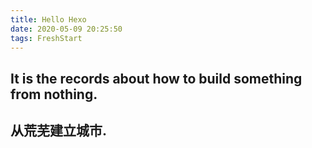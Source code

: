 ```yaml
---
title: Hello Hexo
date: 2020-05-09 20:25:50
tags: FreshStart
---
```


## It is the records about how to build something from nothing.

## 从荒芜建立城市.

